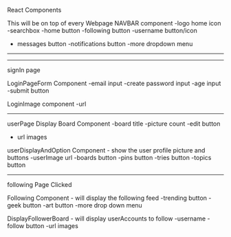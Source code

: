 React Components

This will be on top of every Webpage
NAVBAR component
-logo home icon
-searchbox
-home button
-following button
-username button/icon
- messages button
-notifications button
-more dropdown menu
*************************

***************************
signIn page

LoginPageForm Component
-email input
-create password input
-age input
-submit button

LoginImage component
-url

***************************

userPage
Display Board Component
-board title
-picture count
-edit button
- url images

userDisplayAndOption Component - show the user profile picture and buttons
-userImage url
-boards button
-pins button
-tries button
-topics button


*****************************
following Page Clicked

Following Component - will display the following feed
-trending button
-geek button
-art button
-more drop down menu

DisplayFollowerBoard - will display userAccounts to follow
-username
-follow button
-url images
